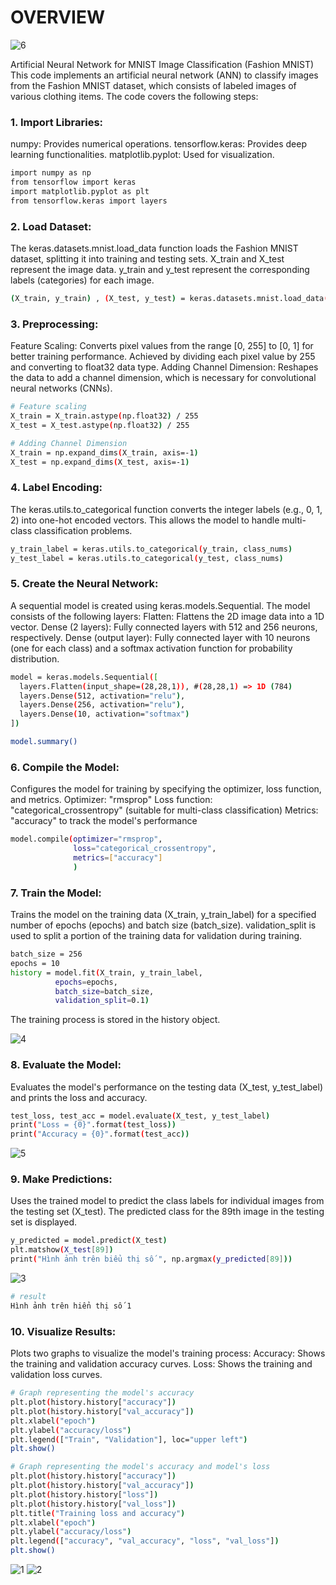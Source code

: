 # OVERVIEW

![6](https://github.com/tuanng1102/ann-image-classification-with-mnist-dataset/assets/147653892/ef6d64e4-b12c-4293-81e8-655962fbab90)


Artificial Neural Network for MNIST Image Classification (Fashion MNIST)
This code implements an artificial neural network (ANN) to classify images from the Fashion MNIST dataset, which consists of labeled images of various clothing items. The code covers the following steps:

### 1. Import Libraries:

numpy: Provides numerical operations.
tensorflow.keras: Provides deep learning functionalities.
matplotlib.pyplot: Used for visualization.

``` bash
import numpy as np
from tensorflow import keras
import matplotlib.pyplot as plt
from tensorflow.keras import layers
```

### 2. Load Dataset:

The keras.datasets.mnist.load_data function loads the Fashion MNIST dataset, splitting it into training and testing sets.
X_train and X_test represent the image data.
y_train and y_test represent the corresponding labels (categories) for each image.

``` bash
(X_train, y_train) , (X_test, y_test) = keras.datasets.mnist.load_data()
```

### 3. Preprocessing:

Feature Scaling:
Converts pixel values from the range [0, 255] to [0, 1] for better training performance.
Achieved by dividing each pixel value by 255 and converting to float32 data type.
Adding Channel Dimension:
Reshapes the data to add a channel dimension, which is necessary for convolutional neural networks (CNNs).

``` bash
# Feature scaling
X_train = X_train.astype(np.float32) / 255
X_test = X_test.astype(np.float32) / 255

# Adding Channel Dimension
X_train = np.expand_dims(X_train, axis=-1)
X_test = np.expand_dims(X_test, axis=-1)
```

### 4. Label Encoding:

The keras.utils.to_categorical function converts the integer labels (e.g., 0, 1, 2) into one-hot encoded vectors.
This allows the model to handle multi-class classification problems.

``` bash
y_train_label = keras.utils.to_categorical(y_train, class_nums)
y_test_label = keras.utils.to_categorical(y_test, class_nums)
```

### 5. Create the Neural Network:

A sequential model is created using keras.models.Sequential.
The model consists of the following layers:
Flatten: Flattens the 2D image data into a 1D vector.
Dense (2 layers): Fully connected layers with 512 and 256 neurons, respectively.
Dense (output layer): Fully connected layer with 10 neurons (one for each class) and a softmax activation function for probability distribution.

``` bash
model = keras.models.Sequential([
  layers.Flatten(input_shape=(28,28,1)), #(28,28,1) => 1D (784)
  layers.Dense(512, activation="relu"),
  layers.Dense(256, activation="relu"),
  layers.Dense(10, activation="softmax")
])

model.summary()
```

### 6. Compile the Model:

Configures the model for training by specifying the optimizer, loss function, and metrics.
Optimizer: "rmsprop"
Loss function: "categorical_crossentropy" (suitable for multi-class classification)
Metrics: "accuracy" to track the model's performance

``` bash
model.compile(optimizer="rmsprop",
              loss="categorical_crossentropy",
              metrics=["accuracy"]
              )
```

### 7. Train the Model:

Trains the model on the training data (X_train, y_train_label) for a specified number of epochs (epochs) and batch size (batch_size).
validation_split is used to split a portion of the training data for validation during training.

``` bash
batch_size = 256
epochs = 10
history = model.fit(X_train, y_train_label,
          epochs=epochs,
          batch_size=batch_size,
          validation_split=0.1)
```
The training process is stored in the history object.

![4](https://github.com/tuanng1102/ann-image-classification-with-mnist-dataset/assets/147653892/e8e7bf60-c223-42b2-8723-7806c55fa992)


### 8. Evaluate the Model:

Evaluates the model's performance on the testing data (X_test, y_test_label) and prints the loss and accuracy.

``` bash
test_loss, test_acc = model.evaluate(X_test, y_test_label)
print("Loss = {0}".format(test_loss))
print("Accuracy = {0}".format(test_acc))
```

![5](https://github.com/tuanng1102/ann-image-classification-with-mnist-dataset/assets/147653892/7edcd296-3466-494d-86f9-f6674a7f430d)

### 9. Make Predictions:

Uses the trained model to predict the class labels for individual images from the testing set (X_test).
The predicted class for the 89th image in the testing set is displayed.

``` bash
y_predicted = model.predict(X_test)
plt.matshow(X_test[89])
print("Hình ảnh trên biểu thị số ", np.argmax(y_predicted[89]))
```

![3](https://github.com/tuanng1102/ann-image-classification-with-mnist-dataset/assets/147653892/bff95277-3a3c-4dd7-9f45-437e00337416)

``` bash
# result
Hình ảnh trên hiển thị số 1
```
### 10. Visualize Results:

Plots two graphs to visualize the model's training process:
Accuracy: Shows the training and validation accuracy curves.
Loss: Shows the training and validation loss curves.

``` bash
# Graph representing the model's accuracy
plt.plot(history.history["accuracy"])
plt.plot(history.history["val_accuracy"])
plt.xlabel("epoch")
plt.ylabel("accuracy/loss")
plt.legend(["Train", "Validation"], loc="upper left")
plt.show()

# Graph representing the model's accuracy and model's loss
plt.plot(history.history["accuracy"])
plt.plot(history.history["val_accuracy"])
plt.plot(history.history["loss"])
plt.plot(history.history["val_loss"])
plt.title("Training loss and accuracy")
plt.xlabel("epoch")
plt.ylabel("accuracy/loss")
plt.legend(["accuracy", "val_accuracy", "loss", "val_loss"])
plt.show()
```
![1](https://github.com/tuanng1102/ann-image-classification-with-mnist-dataset/assets/147653892/805241cb-38ab-4ae7-8e2a-268997b668e9)
![2](https://github.com/tuanng1102/ann-image-classification-with-mnist-dataset/assets/147653892/411bda39-fb5e-4fa0-92f6-7cf08fc02d7a)
